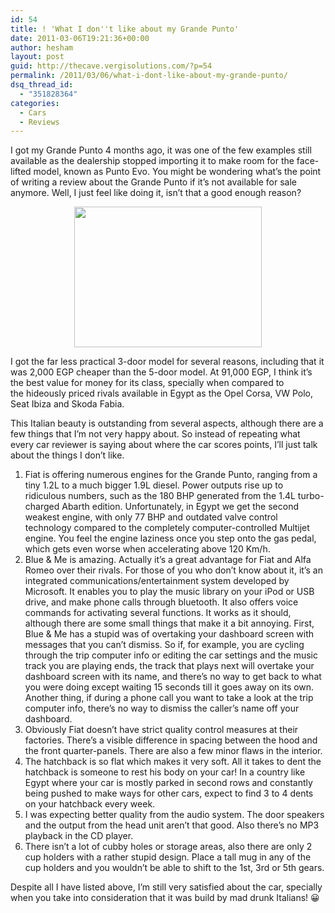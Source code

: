 ```yaml
---
id: 54
title: ! 'What I don''t like about my Grande Punto'
date: 2011-03-06T19:21:36+00:00
author: hesham
layout: post
guid: http://thecave.vergisolutions.com/?p=54
permalink: /2011/03/06/what-i-dont-like-about-my-grande-punto/
dsq_thread_id:
  - "351828364"
categories:
  - Cars
  - Reviews
---
```


I got my Grande Punto 4 months ago, it was one of the few examples still available as the dealership stopped importing it to make room for the face-lifted model, known as Punto Evo. You might be wondering what&#8217;s the point of writing a review about the Grande Punto if it&#8217;s not available for sale anymore. Well, I just feel like doing it, isn&#8217;t that a good enough reason?

<p style="text-align: center;">
<img alt="" src="http://hesh.am/wp-content/uploads/2011/02/2010-09-23-21.08.00-300x225.jpg" width="300" height="225" />
</p>

I got the far less practical 3-door model for several reasons, including that it was 2,000 EGP cheaper than the 5-door model. At 91,000 EGP, I think it&#8217;s the best value for money for its class, specially when compared to the hideously priced rivals available in Egypt as the Opel Corsa, VW Polo, Seat Ibiza and Skoda Fabia.

This Italian beauty is outstanding from several aspects, although there are a few things that I&#8217;m not very happy about. So instead of repeating what every car reviewer is saying about where the car scores points, I&#8217;ll just talk about the things I don&#8217;t like.

  1. Fiat is offering numerous engines for the Grande Punto, ranging from a tiny 1.2L to a much bigger 1.9L diesel. Power outputs rise up to ridiculous numbers, such as the 180 BHP generated from the 1.4L turbo-charged Abarth edition. Unfortunately, in Egypt we get the second weakest engine, with only 77 BHP and outdated valve control technology compared to the completely computer-controlled Multijet engine. You feel the engine laziness once you step onto the gas pedal, which gets even worse when accelerating above 120 Km/h.
  2. Blue & Me is amazing. Actually it&#8217;s a great advantage for Fiat and Alfa Romeo over their rivals. For those of you who don&#8217;t know about it, it&#8217;s an integrated communications/entertainment system developed by Microsoft. It enables you to play the music library on your iPod or USB drive, and make phone calls through bluetooth. It also offers voice commands for activating several functions. It works as it should, although there are some small things that make it a bit annoying. First, Blue & Me has a stupid was of overtaking your dashboard screen with messages that you can&#8217;t dismiss. So if, for example, you are cycling through the trip computer info or editing the car settings and the music track you are playing ends, the track that plays next will overtake your dashboard screen with its name, and there&#8217;s no way to get back to what you were doing except waiting 15 seconds till it goes away on its own. Another thing, if during a phone call you want to take a look at the trip computer info, there&#8217;s no way to dismiss the caller&#8217;s name off your dashboard.
  3. Obviously Fiat doesn&#8217;t have strict quality control measures at their factories. There&#8217;s a visible difference in spacing between the hood and the front quarter-panels. There are also a few minor flaws in the interior.
  4. The hatchback is so flat which makes it very soft. All it takes to dent the hatchback is someone to rest his body on your car! In a country like Egypt where your car is mostly parked in second rows and constantly being pushed to make ways for other cars, expect to find 3 to 4 dents on your hatchback every week.
  5. I was expecting better quality from the audio system. The door speakers and the output from the head unit aren&#8217;t that good. Also there&#8217;s no MP3 playback in the CD player.
  6. There isn&#8217;t a lot of cubby holes or storage areas, also there are only 2 cup holders with a rather stupid design. Place a tall mug in any of the cup holders and you wouldn&#8217;t be able to shift to the 1st, 3rd or 5th gears.

Despite all I have listed above, I&#8217;m still very satisfied about the car, specially when you take into consideration that it was build by mad drunk Italians! 😀

